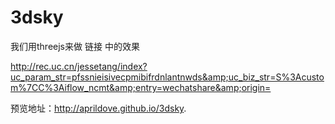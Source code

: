 ﻿# 3dsky


我们用threejs来做 链接 中的效果

http://rec.uc.cn/jessetang/index?uc_param_str=pfssnieisivecpmibifrdnlantnwds&amp;uc_biz_str=S%3Acustom%7CC%3Aiflow_ncmt&amp;entry=wechatshare&amp;origin=

预览地址：http://aprildove.github.io/3dsky.
